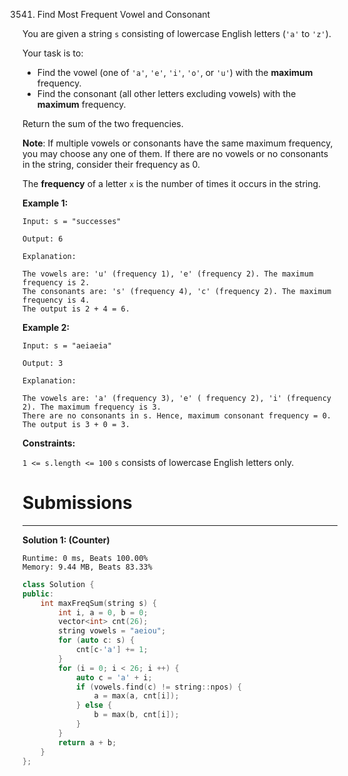3541. Find Most Frequent Vowel and Consonant

You are given a string `s` consisting of lowercase English letters (`'a'` to `'z'`).

Your task is to:

* Find the vowel (one of `'a'`, `'e'`, `'i'`, `'o'`, or `'u'`) with the **maximum** frequency.
* Find the consonant (all other letters excluding vowels) with the **maximum** frequency.

Return the sum of the two frequencies.

**Note**: If multiple vowels or consonants have the same maximum frequency, you may choose any one of them. If there are no vowels or no consonants in the string, consider their frequency as 0.

The **frequency** of a letter `x` is the number of times it occurs in the string.
 

**Example 1:**
```
Input: s = "successes"

Output: 6

Explanation:

The vowels are: 'u' (frequency 1), 'e' (frequency 2). The maximum frequency is 2.
The consonants are: 's' (frequency 4), 'c' (frequency 2). The maximum frequency is 4.
The output is 2 + 4 = 6.
```

**Example 2:**
```
Input: s = "aeiaeia"

Output: 3

Explanation:

The vowels are: 'a' (frequency 3), 'e' ( frequency 2), 'i' (frequency 2). The maximum frequency is 3.
There are no consonants in s. Hence, maximum consonant frequency = 0.
The output is 3 + 0 = 3.
```

**Constraints:**

`1 <= s.length <= 100`
`s` consists of lowercase English letters only.

# Submissions
---
**Solution 1: (Counter)**
```
Runtime: 0 ms, Beats 100.00%
Memory: 9.44 MB, Beats 83.33%
```
```c++
class Solution {
public:
    int maxFreqSum(string s) {
        int i, a = 0, b = 0;
        vector<int> cnt(26);
        string vowels = "aeiou";
        for (auto c: s) {
            cnt[c-'a'] += 1;
        }
        for (i = 0; i < 26; i ++) {
            auto c = 'a' + i;
            if (vowels.find(c) != string::npos) {
                a = max(a, cnt[i]);
            } else {
                b = max(b, cnt[i]);
            }
        }
        return a + b;
    }
};
```

